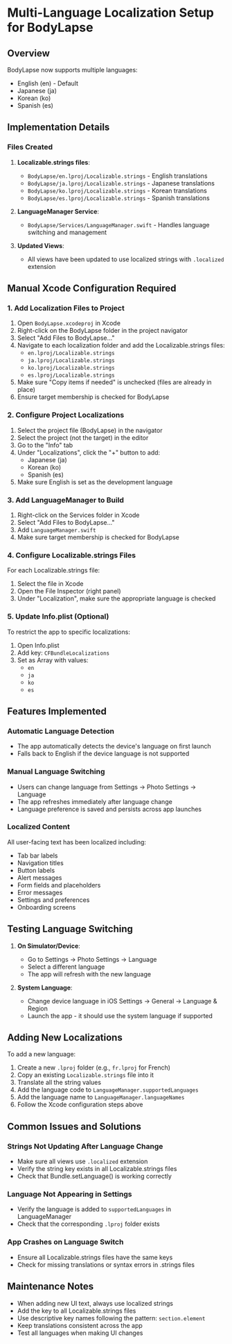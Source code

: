 # Multi-Language Localization Setup for BodyLapse

## Overview
BodyLapse now supports multiple languages:
- English (en) - Default
- Japanese (ja)
- Korean (ko)
- Spanish (es)

## Implementation Details

### Files Created

1. **Localizable.strings files**:
   - `BodyLapse/en.lproj/Localizable.strings` - English translations
   - `BodyLapse/ja.lproj/Localizable.strings` - Japanese translations
   - `BodyLapse/ko.lproj/Localizable.strings` - Korean translations
   - `BodyLapse/es.lproj/Localizable.strings` - Spanish translations

2. **LanguageManager Service**:
   - `BodyLapse/Services/LanguageManager.swift` - Handles language switching and management

3. **Updated Views**:
   - All views have been updated to use localized strings with `.localized` extension

## Manual Xcode Configuration Required

### 1. Add Localization Files to Project

1. Open `BodyLapse.xcodeproj` in Xcode
2. Right-click on the BodyLapse folder in the project navigator
3. Select "Add Files to BodyLapse..."
4. Navigate to each localization folder and add the Localizable.strings files:
   - `en.lproj/Localizable.strings`
   - `ja.lproj/Localizable.strings`
   - `ko.lproj/Localizable.strings`
   - `es.lproj/Localizable.strings`
5. Make sure "Copy items if needed" is unchecked (files are already in place)
6. Ensure target membership is checked for BodyLapse

### 2. Configure Project Localizations

1. Select the project file (BodyLapse) in the navigator
2. Select the project (not the target) in the editor
3. Go to the "Info" tab
4. Under "Localizations", click the "+" button to add:
   - Japanese (ja)
   - Korean (ko)
   - Spanish (es)
5. Make sure English is set as the development language

### 3. Add LanguageManager to Build

1. Right-click on the Services folder in Xcode
2. Select "Add Files to BodyLapse..."
3. Add `LanguageManager.swift`
4. Make sure target membership is checked for BodyLapse

### 4. Configure Localizable.strings Files

For each Localizable.strings file:
1. Select the file in Xcode
2. Open the File Inspector (right panel)
3. Under "Localization", make sure the appropriate language is checked

### 5. Update Info.plist (Optional)

To restrict the app to specific localizations:
1. Open Info.plist
2. Add key: `CFBundleLocalizations`
3. Set as Array with values:
   - `en`
   - `ja`
   - `ko`
   - `es`

## Features Implemented

### Automatic Language Detection
- The app automatically detects the device's language on first launch
- Falls back to English if the device language is not supported

### Manual Language Switching
- Users can change language from Settings → Photo Settings → Language
- The app refreshes immediately after language change
- Language preference is saved and persists across app launches

### Localized Content
All user-facing text has been localized including:
- Tab bar labels
- Navigation titles
- Button labels
- Alert messages
- Form fields and placeholders
- Error messages
- Settings and preferences
- Onboarding screens

## Testing Language Switching

1. **On Simulator/Device**:
   - Go to Settings → Photo Settings → Language
   - Select a different language
   - The app will refresh with the new language

2. **System Language**:
   - Change device language in iOS Settings → General → Language & Region
   - Launch the app - it should use the system language if supported

## Adding New Localizations

To add a new language:

1. Create a new `.lproj` folder (e.g., `fr.lproj` for French)
2. Copy an existing `Localizable.strings` file into it
3. Translate all the string values
4. Add the language code to `LanguageManager.supportedLanguages`
5. Add the language name to `LanguageManager.languageNames`
6. Follow the Xcode configuration steps above

## Common Issues and Solutions

### Strings Not Updating After Language Change
- Make sure all views use `.localized` extension
- Verify the string key exists in all Localizable.strings files
- Check that Bundle.setLanguage() is working correctly

### Language Not Appearing in Settings
- Verify the language is added to `supportedLanguages` in LanguageManager
- Check that the corresponding `.lproj` folder exists

### App Crashes on Language Switch
- Ensure all Localizable.strings files have the same keys
- Check for missing translations or syntax errors in .strings files

## Maintenance Notes

- When adding new UI text, always use localized strings
- Add the key to all Localizable.strings files
- Use descriptive key names following the pattern: `section.element`
- Keep translations consistent across the app
- Test all languages when making UI changes